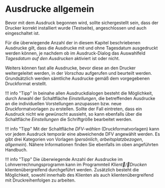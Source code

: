 # Ausdrucke allgemein

Bevor mit dem Ausdruck begonnen wird, sollte sichergestellt sein, dass der Drucker korrekt installiert wurde (Testseite), angeschlossen und auch eingeschaltet ist.

Für die überwiegende Anzahl der in diesem Kapitel beschriebenen Ausdrucke gilt, dass die Ausdrucke mit und ohne Tagesdatum ausgedruckt werden können, je nachdem ob im Ausdruck-Dialog das Auswahlfeld *Tagesdatum auf den Ausdrucken* aktiviert ist oder nicht.

Weiters können fast alle Ausdrucke, bevor diese an den Drucker weitergeleitet werden, in der *Vorschau* aufgerufen und beurteilt werden. Grundsätzlich werden sämtliche Ausdrucke gemäß dem vorgegebenen Druckformat erstellt.

!!! info "Tipp"
    In beinahe allen Ausdruckdialogen besteht die Möglichkeit, durch Anwahl der Schaltfläche *Einstellungen*, die betreffenden Ausdrucke an die individuellen Vorstellungen anzupassen bzw. neue Druckformatvorlagen zu erstellen. Sollte der Fall eintreten, dass ein Ausdruck nicht wie gewünscht aussieht, so kann ebenfalls über die Schaltfläche *Einstellungen* die Schriftgröße bearbeitet werden.

!!! info "Tipp"
    Mit der Schaltfläche *DFV-wählen* (Druckformatvorlagen) kann vor jedem Ausdruck temporär eine abweichende DFV angewählt werden. Es gibt drei Kategorien von Vorlagen (*persönlich*, *arbeitsplatzbezogen*, *allgemein*). Nähere Informationen finden Sie ebenfalls im oben angeführten Handbuch.

!!! info "Tipp"
    Die überwiegende Anzahl der Ausdrucke im Lohnverrechnungsprogramm kann im Programmteil *Klient/Drucken* klientenübergreifend durchgeführt werden. Zusätzlich besteht die Möglichkeit, sowohl innerhalb des Klienten als auch klientenübergreifend mit Druckreihenfolgen zu arbeiten.